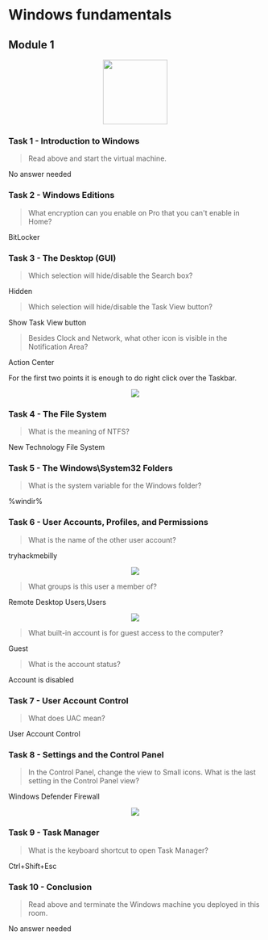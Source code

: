 # Windows fundamentals

## Module 1

<p align="center">
  <img src={require("./assets/windows-fundamentals/windows-fundamentals-1.png").default} width="128" />
</p>

### Task 1 - Introduction to Windows

> Read above and start the virtual machine.

No answer needed

### Task 2 - Windows Editions

> What encryption can you enable on Pro that you can't enable in Home?

BitLocker

### Task 3 - The Desktop (GUI)

> Which selection will hide/disable the Search box?

Hidden

> Which selection will hide/disable the Task View button?

Show Task View button

> Besides Clock and Network, what other icon is visible in the Notification Area?

Action Center

For the first two points it is enough to do right click over the Taskbar.

<p align="center">
  <img src={require("./assets/windows-fundamentals/taskbar.png").default} />
</p>

### Task 4 - The File System

> What is the meaning of NTFS?

New Technology File System

### Task 5 - The Windows\System32 Folders

> What is the system variable for the Windows folder?

%windir%

### Task 6 - User Accounts, Profiles, and Permissions

> What is the name of the other user account?

tryhackmebilly

<p align="center">
  <img src={require("./assets/windows-fundamentals/lusrmgr.png").default} />
</p>

> What groups is this user a member of?

Remote Desktop Users,Users

<p align="center">
  <img src={require("./assets/windows-fundamentals/groups.png").default} />
</p>

> What built-in account is for guest access to the computer?

Guest

> What is the account status?

Account is disabled

### Task 7 - User Account Control

> What does UAC mean?

User Account Control

### Task 8 - Settings and the Control Panel

> In the Control Panel, change the view to Small icons. What is the last setting in the Control Panel view?

Windows Defender Firewall

<p align="center">
  <img src={require("./assets/windows-fundamentals/settings.png").default} />
</p>

### Task 9 - Task Manager

> What is the keyboard shortcut to open Task Manager?

Ctrl+Shift+Esc

### Task 10 - Conclusion

> Read above and terminate the Windows machine you deployed in this room.

No answer needed
